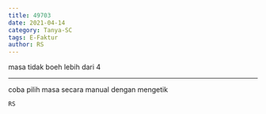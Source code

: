 ```yaml
---
title: 49703
date: 2021-04-14
category: Tanya-SC
tags: E-Faktur
author: RS
---
```


masa tidak boeh lebih dari 4

---

coba pilih masa secara manual dengan mengetik

`RS`
